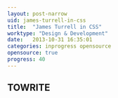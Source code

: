 ```yaml
---
layout: post-narrow
uid: james-turrell-in-css
title:  "James Turrell in CSS"
worktype: "Design & Development"
date:   2013-10-31 16:35:01
categories: inprogress opensource
opensource: true
progress: 40
---
```


<h2>TOWRITE</h2>
